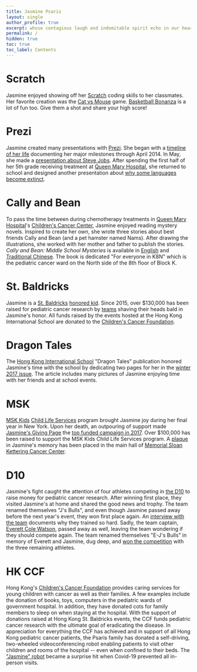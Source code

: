 ```yaml
---
title: Jasmine Psaris
layout: single
author_profile: true
excerpt: whose contagious laugh and indomitable spirit echo in our hearts
permalink: /
hidden: true
toc: true
toc_label: Contents
---
```


# Scratch

Jasmine enjoyed showing off her [Scratch](https://scratch.mit.edu/)
coding skills to her classmates.  Her favorite creation was the [Cat
vs Mouse](https://scratch.mit.edu/projects/27270597) game.
[Basketball Bonanza](https://scratch.mit.edu/projects/37947366/) is a
lot of fun too.  Give them a shot and share your high score!

# Prezi

Jasmine created many presentations with [Prezi](https://prezi.com).
She began with a [timeline of her
life](https://prezi.com/b11vjggtgp-p/my-timeline/?present=1)
documenting her major milestones through April 2014.  In May, she made
a [presentation about Steve
Jobs](https://prezi.com/1pwbj8k_kl-0/steve-jobs/?present=1).  After
spending the first half of her 5th grade receiving treatment at [Queen
Mary Hospital](https://www8.ha.org.hk/qmh/), she returned to school
and designed another presentation about [why some languages become
extinct](https://prezi.com/jazichaxl0uc/why-do-languages-become-extinct/?present=1).

# Cally and Bean

To pass the time between during chemotherapy treatments in [Queen Mary
Hospital](https://www.ha.org.hk/qmh/)'s [Children's Cancer
Center](https://paed.hku.hk/services/public_area/service/UPAM_K8_PE_001_Ward_Info.pdf),
Jasmine enjoyed reading mystery novels.  Inspired to create her own,
she wrote three stories about best friends Cally and Bean (and a pet
hamster named Nams).  After drawing the illustrations, she worked with
her mother and father to publish the stories. _Cally and Bean: Middle
School Mysteries_ is available in
[English](https://www.amazon.com/Cally-Bean-Middle-School-Mysteries-ebook/dp/B077W1MH1T)
and [Traditional
Chinese](https://www.amazon.com/%E5%87%B1%E8%8E%89%E5%92%8C%E8%B1%86%E8%B1%86-Traditional-Jasmine-L-Psaris-ebook/dp/B08F6Z48RH).
The book is dedicated "For everyone in K8N" which is the pediatric
cancer ward on the North side of the 8th floor of Block K.


# St. Baldricks

Jasmine is a [St. Baldricks](https://www.stbaldricks.org/) [honored
kid](https://www.stbaldricks.org/kids/jasminepsaris).  Since 2015,
over $130,000 has been raised for pediatric cancer research by
[teams](https://www.stbaldricks.org/teams/jasmine) shaving their heads
bald in Jasmine's honor. All funds raised by the events hosted at the
Hong Kong International School are donated to the [Children's Cancer
Foundation](#hk-ccf).

# Dragon Tales

The [Hong Kong International School](https://www.hkis.edu.hk/) "Dragon
Tales" publication honored Jasmine's time with the school by
dedicating two pages for her in the [winter 2017
issue](https://issuu.com/hkisadvancement/docs/final_hkis_dt_winter17_web/94).
The article includes many pictures of Jasmine enjoying time with her
friends and at school events.

# MSK

[MSK Kids](https://www.mskcc.org/pediatrics) [Child Life
Services](https://www.mskcc.org/pediatrics/experience/life-pediatrics)
program brought Jasmine joy during her final year in New York.  Upon
her death, an outpouring of support made [Jasmine's Giving
Page](http://mskcc.convio.net/goto/jasminepsaris) the [top funded
campaign in
2017](https://secure2.convio.net/mskcc/site/TR/GivingPages/AnnualGiving;jsessionid=00000000.app20018a?pg=complist&fr_id=2903).
Over $100,000 has been raised to support the MSK Kids Child Life
Services program.  A
[plaque](https://www.youtube.com/watch?v=IbvJsB2oMcA) in Jasmine's
memory has been placed in the main hall of [Memorial Sloan Kettering
Cancer Center](https://goo.gl/maps/nXhpdeKG6Mp87r8S6).

# D10

Jasmine's fight caught the attention of four athletes competing in
[the D10](https://thed10.com/) to raise money for pediatric cancer
research.  After winning first place, they visited Jasmine's at home
and shared the good news and trophy.  The team renamed themselves "J's
Bulls", and even though Jasmine passed away before the next year's
event, they won first place again.  An [interview with the
team](https://thed10.com/blog/j-s-bulls-why-we-do-this-in-the-first-place)
documents why they trained so hard.  Sadly, the team captain, [Everett
Cole Watson](https://www.facebook.com/profile.php?id=618505401),
passed away as well, leaving the team wondering if they should compete
again.  The team renamed themselves "E-J's Bulls" in memory of Everett
and Jasmine, dug deep, and [won the
competition](https://thed10.com/blog/the-d10-nyc-2019-yearbook) with
the three remaining athletes.

# HK CCF

Hong Kong's [Children's Cancer Foundation](https://www.ccf.org.hk/en/)
provides caring services for young children with cancer as well as
their families.  A few examples include the donation of books, toys,
computers in the pediatric wards of government hospital. In addition,
they have donated cots for family members to sleep on when staying at
the hospital.  With the support of donations raised at Hong Kong
St. Baldricks events, the CCF funds pediatric cancer research with the
ultimate goal of eradicating the disease.  In appreciation for
everything the CCF has achieved and in support of all Hong Kong
pediatric cancer patients, the Psaris family has donated a
self-driving, two-wheeled videoconferencing robot enabling patients to
visit other children and rooms of the hospital -- even when confined
to their beds.  The ["Jasmine"
robot](https://www.youtube.com/watch?v=LPSswmWUUPM) became a surprise
hit when Covid-19 prevented all in-person visits.
